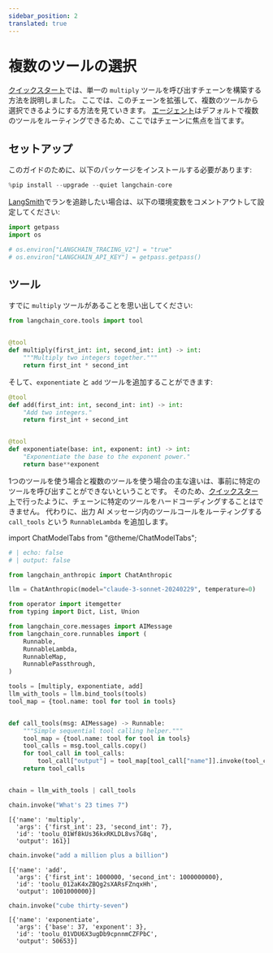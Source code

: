 ```yaml
---
sidebar_position: 2
translated: true
---
```


# 複数のツールの選択

[クイックスタート](/docs/use_cases/tool_use/quickstart)では、単一の `multiply` ツールを呼び出すチェーンを構築する方法を説明しました。 
ここでは、このチェーンを拡張して、複数のツールから選択できるようにする方法を見ていきます。 
[エージェント](/docs/use_cases/tool_use/agents)はデフォルトで複数のツールをルーティングできるため、ここではチェーンに焦点を当てます。

## セットアップ

このガイドのために、以下のパッケージをインストールする必要があります:

```python
%pip install --upgrade --quiet langchain-core
```

[LangSmith](/docs/langsmith/)でランを追跡したい場合は、以下の環境変数をコメントアウトして設定してください:

```python
import getpass
import os

# os.environ["LANGCHAIN_TRACING_V2"] = "true"
# os.environ["LANGCHAIN_API_KEY"] = getpass.getpass()
```

## ツール

すでに `multiply` ツールがあることを思い出してください:

```python
from langchain_core.tools import tool


@tool
def multiply(first_int: int, second_int: int) -> int:
    """Multiply two integers together."""
    return first_int * second_int
```

そして、`exponentiate` と `add` ツールを追加することができます:

```python
@tool
def add(first_int: int, second_int: int) -> int:
    "Add two integers."
    return first_int + second_int


@tool
def exponentiate(base: int, exponent: int) -> int:
    "Exponentiate the base to the exponent power."
    return base**exponent
```

1つのツールを使う場合と複数のツールを使う場合の主な違いは、事前に特定のツールを呼び出すことができないということです。 
そのため、[クイックスタート](/docs/use_cases/tool_use/quickstart)で行ったように、チェーンに特定のツールをハードコーディングすることはできません。 
代わりに、出力 AI メッセージ内のツールコールをルーティングする `call_tools` という `RunnableLambda` を追加します。

import ChatModelTabs from "@theme/ChatModelTabs";

<ChatModelTabs customVarName="llm"/>

```python
# | echo: false
# | output: false

from langchain_anthropic import ChatAnthropic

llm = ChatAnthropic(model="claude-3-sonnet-20240229", temperature=0)
```

```python
from operator import itemgetter
from typing import Dict, List, Union

from langchain_core.messages import AIMessage
from langchain_core.runnables import (
    Runnable,
    RunnableLambda,
    RunnableMap,
    RunnablePassthrough,
)

tools = [multiply, exponentiate, add]
llm_with_tools = llm.bind_tools(tools)
tool_map = {tool.name: tool for tool in tools}


def call_tools(msg: AIMessage) -> Runnable:
    """Simple sequential tool calling helper."""
    tool_map = {tool.name: tool for tool in tools}
    tool_calls = msg.tool_calls.copy()
    for tool_call in tool_calls:
        tool_call["output"] = tool_map[tool_call["name"]].invoke(tool_call["args"])
    return tool_calls


chain = llm_with_tools | call_tools
```

```python
chain.invoke("What's 23 times 7")
```

```output
[{'name': 'multiply',
  'args': {'first_int': 23, 'second_int': 7},
  'id': 'toolu_01Wf8kUs36kxRKLDL8vs7G8q',
  'output': 161}]
```

```python
chain.invoke("add a million plus a billion")
```

```output
[{'name': 'add',
  'args': {'first_int': 1000000, 'second_int': 1000000000},
  'id': 'toolu_012aK4xZBQg2sXARsFZnqxHh',
  'output': 1001000000}]
```

```python
chain.invoke("cube thirty-seven")
```

```output
[{'name': 'exponentiate',
  'args': {'base': 37, 'exponent': 3},
  'id': 'toolu_01VDU6X3ugDb9cpnnmCZFPbC',
  'output': 50653}]
```
